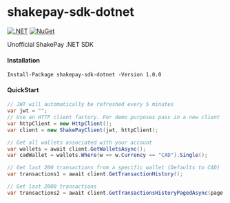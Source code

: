 # shakepay-sdk-dotnet

[![.NET](https://github.com/cillierscharl/shakepay-sdk-dotnet/actions/workflows/dotnet.yml/badge.svg)](https://github.com/cillierscharl/shakepay-sdk-dotnet/actions/workflows/dotnet.yml)
[![NuGet](https://img.shields.io/nuget/v/shakepay-sdk-dotnet?style=plastic)](https://www.nuget.org/packages/shakepay-sdk-dotnet/)

Unofficial ShakePay .NET SDK

#### Installation ####

```shell
Install-Package shakepay-sdk-dotnet -Version 1.0.0
```


#### QuickStart ####

```csharp
// JWT will automatically be refreshed every 5 minutes
var jwt = "";
// Use an HTTP client factory. For demo purposes pass in a new client
var httpClient = new HttpClient();
var client = new ShakePayClient(jwt, httpClient);

// Get all wallets associated with your account
var wallets = await client.GetWalletsAsync();
var cadWallet = wallets.Where(w => w.Currency == "CAD").Single();

// Get last 200 transactions from a specific wallet (Defaults to CAD)
var transactions1 = await client.GetTransactionHistory();

// Get last 2000 transactions
var transactions2 = await client.GetTransactionsHistoryPagedAsync(page: 1, limit: 2000);
```

